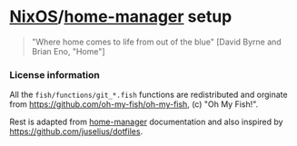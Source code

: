 # [NixOS](https://nixos.org/)/[home-manager](https://github.com/nix-community/home-manager) setup

> "Where home comes to life from out of the blue"
> [David Byrne and Brian Eno, "Home"]


### License information

All the `fish/functions/git_*.fish` functions are redistributed and orginate from
https://github.com/oh-my-fish/oh-my-fish, (c) "Oh My Fish!".

Rest is adapted from [home-manager](https://github.com/nix-community/home-manager) documentation
and also inspired by https://github.com/juselius/dotfiles.
